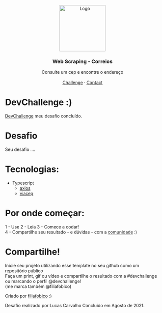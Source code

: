 <br/>
<p align="center">
  <a href="#">
    <img src="https://s2.glbimg.com/CQesxIP5ed0q8e8qNU8-vqNapY0=/0x0:921x885/924x0/smart/filters:strip_icc()/i.s3.glbimg.com/v1/AUTH_63b422c2caee4269b8b34177e8876b93/internal_photos/bs/2019/B/b/wzBEg4TFGwb5ZErlj3Qg/correios.jpg" alt="Logo" height="150">
  </a>

  <h3 align="center">Web Scraping - Correios</h3>

  <p align="center">
    Consulte um cep e encontre o endereço
    <br/>
    <br/>
    <a href="https://github.com/filiafobico/devchallenge-webscraping-correios">Challenge</a>
    ·
    <a href="https://www.linkedin.com/in/ooluis/">Contact</a>
  </p>
</p>

# DevChallenge :)
[DevChallenge](https://devchallenge.now.sh/) meu desafio concluído.

# Desafio
Seu desafio ....

# Tecnologias: 
- Typescript
  - [axios](https://www.npmjs.com/package/jsdom)
  - [viacep](https://www.npmjs.com/package/cheerio)

# Por onde começar:
1 - Use 
2 - Leia 
3 - Comece a codar!  
4 - Compartilhe seu resultado - e dúvidas - com a [comunidade](https://discord.gg/yvYXhGj) :)  

# Compartilhe!
Inicie seu projeto utilizando esse template no seu github como um repositório público  
Faça um print, gif ou vídeo e compartilhe o resultado com a #devchallenge ou marcando o perfil @devchallenge!  
(me marca também @filiafobico)

Criado por [filiafobico](https://github.com/filiafobico/) :)

Desafio realizado por Lucas Carvalho
Concluido em Agosto de 2021.
